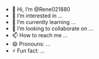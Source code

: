 - 👋 Hi, I’m @Rene021880
- 👀 I’m interested in ...
- 🌱 I’m currently learning ...
- 💞️ I’m looking to collaborate on ...
- 📫 How to reach me ...
- 😄 Pronouns: ...
- ⚡ Fun fact: ...

<!---
Rene021880/Rene021880 is a ✨ special ✨ repository because its `README.md` (this file) appears on your GitHub profile.
You can click the Preview link to take a look at your changes.
--->

